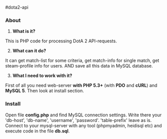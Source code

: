 #dota2-api

### About

1. **What is it?**

This is PHP code for processing DotA 2 API-requests.

2. **What can it do?**

It can get match-list for some criteria, get match-info for single match, get steam-profile info for users.
AND save all this data in MySQL database.

3. **What I need to work with it?**

First of all you need web-server **with PHP 5.3+** (with **PDO** and **cURL**) and **MySQL 5**. Then look at install section.

### Install

Open file **config.php** and find MySQL connection settings. Write there your 'db-host', 'db-name', 'username', 'password'. 'table-prefix' leave as is.
Connect to your mysql-server with any tool (phpmyadmin, heidisql etc) and execute code in the file **db.sql**.
